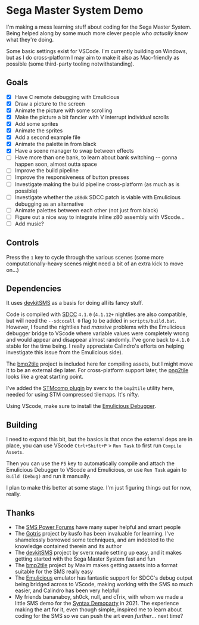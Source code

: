 # Sega Master System Demo

I'm making a mess learning stuff about coding for the Sega Master System. Being helped along by some much more clever people who _actually_ know what they're doing.

Some basic settings exist for VSCode. I'm currently building on Windows, but as I do cross-platform I may aim to make it also as Mac-friendly as possible (some third-party tooling notwithstanding).

## Goals

-   [x] Have C remote debugging with Emulicious
-   [x] Draw a picture to the screen
-   [x] Animate the picture with some scrolling
-   [x] Make the picture a bit fancier with V interrupt individual scrolls
-   [x] Add some sprites
-   [x] Animate the sprites
-   [x] Add a second example file
-   [x] Animate the palette in from black
-   [x] Have a scene manager to swap between effects
-   [ ] Have more than one bank, to learn about bank switching -- gonna happen soon, almost outta space
-   [ ] Improve the build pipeline
-   [ ] Improve the responsiveness of button presses
-   [ ] Investigate making the build pipeline cross-platform (as much as is possible)
-   [ ] Investigate whether the `z88dk` SDCC patch is viable with Emulicious debugging as an alternative
-   [ ] Animate palettes between each other (not just from black)
-   [ ] Figure out a nice way to integrate inline z80 assembly with VScode...
-   [ ] Add music?

## Controls

Press the `1` key to cycle through the various scenes (some more computationally-heavy scenes might need a bit of an extra kick to move on...)

## Dependencies

It uses [devkitSMS](https://github.com/sverx/devkitSMS) as a basis for doing all its fancy stuff.

Code is compiled with [SDCC](http://sdcc.sourceforge.net/) `4.1.0` (`4.1.12+` nightlies are also compatible, but will need the `--sdcccall 0` flag to be added in `scripts/build.bat`. However, I found the nightlies had _massive_ problems with the Emulicious debugger bridge to VScode where variable values were completely wrong and would appear and disappear almost randomly. I've gone back to `4.1.0` stable for the time being. I really appreciate Calindro's efforts on helping investigate this issue from the Emulicious side).

The [bmp2tile](https://github.com/maxim-zhao/bmp2tile) project is included here for compiling assets, but I might move it to be an external dep later. For cross-platform support later, the [png2tile](https://github.com/yuv422/png2tile) looks like a great starting point.

I've added the [STMcomp plugin](https://github.com/sverx/STMcomp) by sverx to the `bmp2tile` utility here, needed for using STM compressed tilemaps. It's nifty.

Using VScode, make sure to install the [Emulicious Debugger](https://marketplace.visualstudio.com/items?itemName=emulicious.emulicious-debugger).

## Building

I need to expand this bit, but the basics is that once the external deps are in place, you can use VScode `Ctrl+Shift+P` > `Run Task` to first run `Compile Assets`.

Then you can use the `F5` key to automatically compile and attach the Emulicious Debugger to VScode and Emulicious, or use `Run Task` again to `Build (Debug)` and run it manually.

I plan to make this better at some stage. I'm just figuring things out for now, really.

## Thanks

-   The [SMS Power Forums](https://www.smspower.org/forums) have many super helpful and smart people
-   The [Gotris](https://gitlab.com/1985Alternativo/gotris) project by kusfo has been invaluable for learning. I've shamelessly borrowed some techniques, and am indebted to the knowledge contained therein and its author
-   The [devkitSMS](https://github.com/sverx/devkitSMS) project by sverx made setting up easy, and it makes getting started with the Sega Master System fast and fun
-   The [bmp2tile](https://github.com/maxim-zhao/bmp2tile) project by Maxim makes getting assets into a format suitable for the SMS really easy
-   The [Emulicious](https://emulicious.net/) emulator has fantastic support for SDCC's debug output being bridged across to VScode, making working with the SMS so much easier, and Calindro has been very helpful
-   My friends bananaboy, sh0ck, null, and cTrix, with whom we made a little SMS demo for the [Syntax Demoparty](https://syntaxparty.org/) in 2021. The experience making the art for it, even though simple, inspired me to learn about coding for the SMS so we can push the art even _further_... next time?
